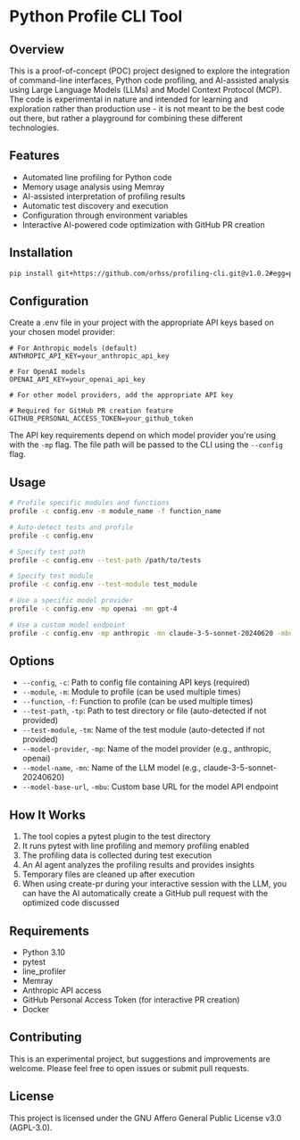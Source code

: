 # Python Profile CLI Tool

## Overview

This is a proof-of-concept (POC) project designed to explore the integration of command-line interfaces, Python code profiling, and AI-assisted analysis using Large Language Models (LLMs) and Model Context Protocol (MCP). The code is experimental in nature and intended for learning and exploration rather than production use - it is not meant to be the best code out there, but rather a playground for combining these different technologies.

## Features

- Automated line profiling for Python code
- Memory usage analysis using Memray
- AI-assisted interpretation of profiling results
- Automatic test discovery and execution
- Configuration through environment variables
- Interactive AI-powered code optimization with GitHub PR creation

## Installation

```bash
pip install git+https://github.com/orhss/profiling-cli.git@v1.0.2#egg=profiling-cli
```

## Configuration

Create a .env file in your project with the appropriate API keys based on your chosen model provider:

```
# For Anthropic models (default)
ANTHROPIC_API_KEY=your_anthropic_api_key

# For OpenAI models
OPENAI_API_KEY=your_openai_api_key

# For other model providers, add the appropriate API key

# Required for GitHub PR creation feature
GITHUB_PERSONAL_ACCESS_TOKEN=your_github_token
```

The API key requirements depend on which model provider you're using with the `-mp` flag. The file path will be passed to the CLI using the `--config` flag.

## Usage

```bash
# Profile specific modules and functions
profile -c config.env -m module_name -f function_name

# Auto-detect tests and profile
profile -c config.env

# Specify test path
profile -c config.env --test-path /path/to/tests

# Specify test module
profile -c config.env --test-module test_module

# Use a specific model provider
profile -c config.env -mp openai -mn gpt-4

# Use a custom model endpoint
profile -c config.env -mp anthropic -mn claude-3-5-sonnet-20240620 -mbu https://custom-api-endpoint.com
```

## Options

- `--config`, `-c`: Path to config file containing API keys (required)
- `--module`, `-m`: Module to profile (can be used multiple times)
- `--function`, `-f`: Function to profile (can be used multiple times)
- `--test-path`, `-tp`: Path to test directory or file (auto-detected if not provided)
- `--test-module`, `-tm`: Name of the test module (auto-detected if not provided)
- `--model-provider`, `-mp`: Name of the model provider (e.g., anthropic, openai)
- `--model-name`, `-mn`: Name of the LLM model (e.g., claude-3-5-sonnet-20240620)
- `--model-base-url`, `-mbu`: Custom base URL for the model API endpoint

## How It Works
1. The tool copies a pytest plugin to the test directory
2. It runs pytest with line profiling and memory profiling enabled
3. The profiling data is collected during test execution
4. An AI agent analyzes the profiling results and provides insights
5. Temporary files are cleaned up after execution
6. When using create-pr during your interactive session with the LLM, you can have the AI automatically create a GitHub pull request with the optimized code discussed

## Requirements

- Python 3.10
- pytest
- line_profiler
- Memray
- Anthropic API access
- GitHub Personal Access Token (for interactive PR creation)
- Docker

## Contributing

This is an experimental project, but suggestions and improvements are welcome. Please feel free to open issues or submit pull requests.

## License

This project is licensed under the GNU Affero General Public License v3.0 (AGPL-3.0).
